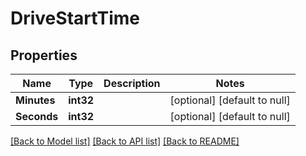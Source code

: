 # DriveStartTime

## Properties
Name | Type | Description | Notes
------------ | ------------- | ------------- | -------------
**Minutes** | **int32** |  | [optional] [default to null]
**Seconds** | **int32** |  | [optional] [default to null]

[[Back to Model list]](../README.md#documentation-for-models) [[Back to API list]](../README.md#documentation-for-api-endpoints) [[Back to README]](../README.md)

